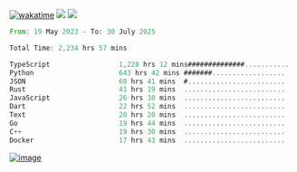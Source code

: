[![wakatime](https://wakatime.com/badge/user/00eead22-fb14-4dd0-ab8a-3625cafbd50d.svg)](https://wakatime.com/@00eead22-fb14-4dd0-ab8a-3625cafbd50d)
![](https://komarev.com/ghpvc/?username=flatypus)
![](https://pixel.flatypus.me/flatypus?type=tracker)
<!--START_SECTION:waka-->

```rust
From: 19 May 2023 - To: 30 July 2025

Total Time: 2,234 hrs 57 mins

TypeScript                 1,228 hrs 12 mins##############...........   54.62 %
Python                     643 hrs 42 mins #######..................   28.63 %
JSON                       68 hrs 41 mins  #........................   03.05 %
Rust                       41 hrs 19 mins  .........................   01.84 %
JavaScript                 26 hrs 10 mins  .........................   01.16 %
Dart                       22 hrs 52 mins  .........................   01.02 %
Text                       20 hrs 20 mins  .........................   00.90 %
Go                         19 hrs 44 mins  .........................   00.88 %
C++                        19 hrs 30 mins  .........................   00.87 %
Docker                     17 hrs 43 mins  .........................   00.79 %
```

<!--END_SECTION:waka-->
[<img alt="image" src="https://github.com/flatypus/flatypus/assets/68029599/0a302dc1-501c-43a0-ae8d-37ec4817f3bd">](https://flatypus.me)

